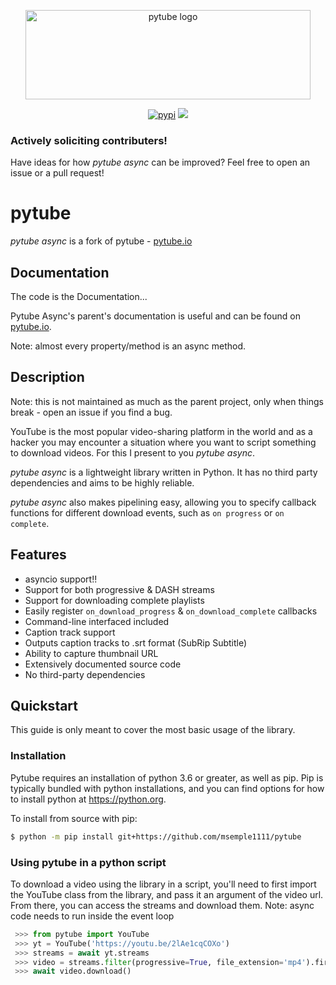 <div align="center">
  <p>
    <a href="#"><img src="https://assets.nickficano.com/gh-pytube.min.svg" width="456" height="143" alt="pytube logo" /></a>
  </p>
  <p align="center">
	<a href="https://pypi.org/project/pytube-async/"><img src="https://img.shields.io/pypi/dm/pytube?style=flat-square" alt="pypi"/></a>
	<a href="https://pypi.org/project/pytube-async/"><img src="https://img.shields.io/pypi/v/pytube?style=flat-square" /></a>
  </p>
</div>

### Actively soliciting contributers!

Have ideas for how *pytube async* can be improved? Feel free to open an issue or a pull
request!

# pytube

*pytube async* is a fork of pytube - [pytube.io](https://pytube.io) 

## Documentation

The code is the Documentation...

Pytube Async's parent's documentation is useful and can be found on 
[pytube.io](https://pytube.io). 

Note: almost every property/method is an async method.

## Description

Note: this is not maintained as much as the parent project, only when things break - open an issue if you find a bug.

YouTube is the most popular video-sharing platform in the world and as a hacker
you may encounter a situation where you want to script something to download
videos. For this I present to you *pytube async*.

*pytube async* is a lightweight library written in Python. It has no third party
dependencies and aims to be highly reliable.

*pytube async* also makes pipelining easy, allowing you to specify callback functions
for different download events, such as  ``on progress`` or ``on complete``.

## Features

- asyncio support!!
- Support for both progressive & DASH streams
- Support for downloading complete playlists
- Easily register ``on_download_progress`` & ``on_download_complete`` callbacks
- Command-line interfaced included
- Caption track support
- Outputs caption tracks to .srt format (SubRip Subtitle)
- Ability to capture thumbnail URL
- Extensively documented source code
- No third-party dependencies

## Quickstart

This guide is only meant to cover the most basic usage of the library.

### Installation

Pytube requires an installation of python 3.6 or greater, as well as pip.
Pip is typically bundled with python installations, and you can find options
for how to install python at https://python.org.

To install from source with pip:

```bash
$ python -m pip install git+https://github.com/msemple1111/pytube
```

### Using pytube in a python script

To download a video using the library in a script, you'll need to first import
the YouTube class from the library, and pass it an argument of the video url.
From there, you can access the streams and download them.
Note: async code needs to run inside the event loop

```python
 >>> from pytube import YouTube
 >>> yt = YouTube('https://youtu.be/2lAe1cqCOXo')
 >>> streams = await yt.streams
 >>> video = streams.filter(progressive=True, file_extension='mp4').first()
 >>> await video.download()
```
